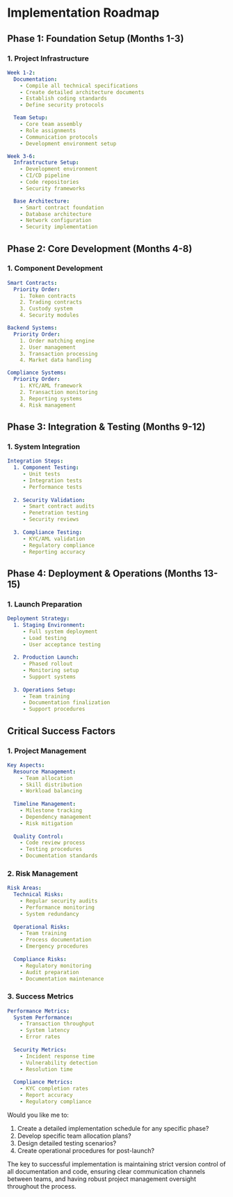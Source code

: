 # Implementation Roadmap

## Phase 1: Foundation Setup (Months 1-3)

### 1. Project Infrastructure
```yaml
Week 1-2:
  Documentation:
    - Compile all technical specifications
    - Create detailed architecture documents
    - Establish coding standards
    - Define security protocols

  Team Setup:
    - Core team assembly
    - Role assignments
    - Communication protocols
    - Development environment setup

Week 3-6:
  Infrastructure Setup:
    - Development environment
    - CI/CD pipeline
    - Code repositories
    - Security frameworks

  Base Architecture:
    - Smart contract foundation
    - Database architecture
    - Network configuration
    - Security implementation
```

## Phase 2: Core Development (Months 4-8)

### 1. Component Development
```yaml
Smart Contracts:
  Priority Order:
    1. Token contracts
    2. Trading contracts
    3. Custody system
    4. Security modules

Backend Systems:
  Priority Order:
    1. Order matching engine
    2. User management
    3. Transaction processing
    4. Market data handling

Compliance Systems:
  Priority Order:
    1. KYC/AML framework
    2. Transaction monitoring
    3. Reporting systems
    4. Risk management
```

## Phase 3: Integration & Testing (Months 9-12)

### 1. System Integration
```yaml
Integration Steps:
  1. Component Testing:
     - Unit tests
     - Integration tests
     - Performance tests
     
  2. Security Validation:
     - Smart contract audits
     - Penetration testing
     - Security reviews
     
  3. Compliance Testing:
     - KYC/AML validation
     - Regulatory compliance
     - Reporting accuracy
```

## Phase 4: Deployment & Operations (Months 13-15)

### 1. Launch Preparation
```yaml
Deployment Strategy:
  1. Staging Environment:
     - Full system deployment
     - Load testing
     - User acceptance testing
     
  2. Production Launch:
     - Phased rollout
     - Monitoring setup
     - Support systems
     
  3. Operations Setup:
     - Team training
     - Documentation finalization
     - Support procedures
```

## Critical Success Factors

### 1. Project Management
```yaml
Key Aspects:
  Resource Management:
    - Team allocation
    - Skill distribution
    - Workload balancing
    
  Timeline Management:
    - Milestone tracking
    - Dependency management
    - Risk mitigation
    
  Quality Control:
    - Code review process
    - Testing procedures
    - Documentation standards
```

### 2. Risk Management
```yaml
Risk Areas:
  Technical Risks:
    - Regular security audits
    - Performance monitoring
    - System redundancy
    
  Operational Risks:
    - Team training
    - Process documentation
    - Emergency procedures
    
  Compliance Risks:
    - Regulatory monitoring
    - Audit preparation
    - Documentation maintenance
```

### 3. Success Metrics
```yaml
Performance Metrics:
  System Performance:
    - Transaction throughput
    - System latency
    - Error rates
    
  Security Metrics:
    - Incident response time
    - Vulnerability detection
    - Resolution time
    
  Compliance Metrics:
    - KYC completion rates
    - Report accuracy
    - Regulatory compliance
```

Would you like me to:
1. Create a detailed implementation schedule for any specific phase?
2. Develop specific team allocation plans?
3. Design detailed testing scenarios?
4. Create operational procedures for post-launch?

The key to successful implementation is maintaining strict version control of all documentation and code, ensuring clear communication channels between teams, and having robust project management oversight throughout the process.